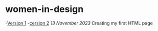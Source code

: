 # women-in-design
-[Version 1](https://E-Fwarden.github.io/women-in-design/index-1.html)
-[cersion 2](https://E-Fwarden.github.io/women-in-design/index-1-Copy.html)
*13 November 2023*
Creating my first HTML page